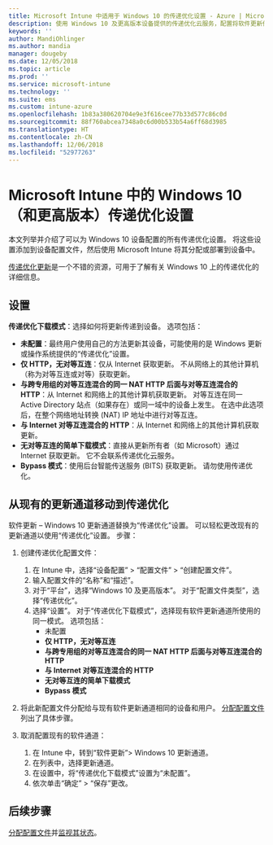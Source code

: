 ```yaml
---
title: Microsoft Intune 中适用于 Windows 10 的传递优化设置 - Azure | Microsoft Docs
description: 使用 Windows 10 及更高版本设备提供的传递优化云服务，配置将软件更新传递到设备的具体方式。 在 Intune 中，创建设备配置文件以从 Internet 安装更新。 此外，请参阅如何使用传递优化配置文件替换现有的更新通道。
keywords: ''
author: MandiOhlinger
ms.author: mandia
manager: dougeby
ms.date: 12/05/2018
ms.topic: article
ms.prod: ''
ms.service: microsoft-intune
ms.technology: ''
ms.suite: ems
ms.custom: intune-azure
ms.openlocfilehash: 1b83a380620704e9e3f616cee77b33d577c86c0d
ms.sourcegitcommit: 88f760abcea7348a0c6d00b533b54a6ff68d3985
ms.translationtype: HT
ms.contentlocale: zh-CN
ms.lasthandoff: 12/06/2018
ms.locfileid: "52977263"
---
```

# <a name="windows-10-and-newer-delivery-optimization-settings-in-microsoft-intune"></a>Microsoft Intune 中的 Windows 10（和更高版本）传递优化设置

本文列举并介绍了可以为 Windows 10 设备配置的所有传递优化设置。 将这些设置添加到设备配置文件，然后使用 Microsoft Intune 将其分配或部署到设备中。 

[传递优化更新](https://docs.microsoft.com/windows/deployment/update/waas-delivery-optimization)是一个不错的资源，可用于了解有关 Windows 10 上的传递优化的详细信息。

## <a name="settings"></a>设置

**传递优化下载模式**：选择如何将更新传递到设备。 选项包括：

- **未配置**：最终用户使用自己的方法更新其设备，可能使用的是 Windows 更新或操作系统提供的“传递优化”设置。
- **仅 HTTP，无对等互连**：仅从 Internet 获取更新。 不从网络上的其他计算机（称为对等互连或对等）获取更新。
- **与跨专用组的对等互连混合的同一 NAT HTTP 后面与对等互连混合的 HTTP**：从 Internet 和网络上的其他计算机获取更新。 对等互连在同一 Active Directory 站点（如果存在）或同一域中的设备上发生。 在选中此选项后，在整个网络地址转换 (NAT) IP 地址中进行对等互连。
- **与 Internet 对等互连混合的 HTTP**：从 Internet 和网络上的其他计算机获取更新。
- **无对等互连的简单下载模式**：直接从更新所有者（如 Microsoft）通过 Internet 获取更新。 它不会联系传递优化云服务。
- **Bypass 模式**：使用后台智能传送服务 (BITS) 获取更新。 请勿使用传递优化。

## <a name="move-from-existing-update-rings-to-delivery-optimization"></a>从现有的更新通道移动到传递优化

软件更新 – Windows 10 更新通道替换为“传递优化”设置。 可以轻松更改现有的更新通道以使用“传递优化”设置。 步骤：

1. 创建传递优化配置文件：

    1. 在 Intune 中，选择“设备配置” > “配置文件” > “创建配置文件”。
    2. 输入配置文件的“名称”和“描述”。
    3. 对于“平台”，选择“Windows 10 及更高版本”。 对于“配置文件类型”，选择“传递优化”。
    4. 选择“设置”。 对于“传递优化下载模式”，选择现有软件更新通道所使用的同一模式。 选项包括：
        - 未配置
        - **仅 HTTP，无对等互连**
        - **与跨专用组的对等互连混合的同一 NAT HTTP 后面与对等互连混合的 HTTP**
        - **与 Internet 对等互连混合的 HTTP**
        - **无对等互连的简单下载模式**
        - **Bypass 模式**

2. 将此新配置文件分配给与现有软件更新通道相同的设备和用户。 [分配配置文件](device-profile-assign.md)列出了具体步骤。

3. 取消配置现有的软件通道：
    1. 在 Intune 中，转到“软件更新”> Windows 10 更新通道。
    2. 在列表中，选择更新通道。
    3. 在设置中，将“传递优化下载模式”设置为“未配置”。
    4. 依次单击“确定” > “保存”更改。

## <a name="next-steps"></a>后续步骤

[分配配置文件](device-profile-assign.md)并[监视其状态](device-profile-monitor.md)。
